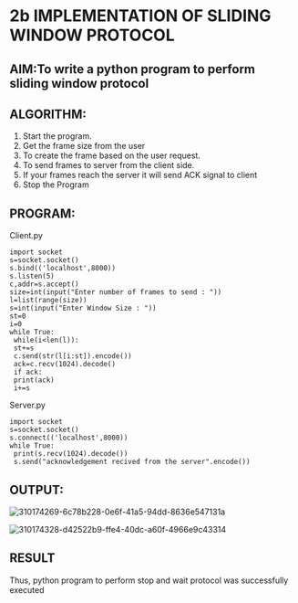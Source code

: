 # 2b IMPLEMENTATION OF SLIDING WINDOW PROTOCOL
## AIM:To write a python program to perform sliding window protocol
## ALGORITHM:
1. Start the program.
2. Get the frame size from the user
3. To create the frame based on the user request.
4. To send frames to server from the client side.
5. If your frames reach the server it will send ACK signal to client
6. Stop the Program
## PROGRAM:

Client.py
```
import socket
s=socket.socket()
s.bind(('localhost',8000))
s.listen(5)
c,addr=s.accept()
size=int(input("Enter number of frames to send : "))
l=list(range(size))
s=int(input("Enter Window Size : "))
st=0
i=0
while True:
 while(i<len(l)):
 st+=s
 c.send(str(l[i:st]).encode())
 ack=c.recv(1024).decode()
 if ack:
 print(ack)
 i+=s
```

Server.py

```
import socket
s=socket.socket()
s.connect(('localhost',8000))
while True: 
 print(s.recv(1024).decode())
 s.send("acknowledgement recived from the server".encode())
```

## OUTPUT:

![310174269-6c78b228-0e6f-41a5-94dd-8636e547131a](https://github.com/LokeshRajamani/CN2b/assets/120544804/60d2745b-e618-406d-86fc-45f0bc5d98ce)

![310174328-d42522b9-ffe4-40dc-a60f-4966e9c43314](https://github.com/LokeshRajamani/CN2b/assets/120544804/4eae36fb-2c7a-41d6-87f2-64c754903f7b)


## RESULT
Thus, python program to perform stop and wait protocol was successfully executed

